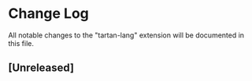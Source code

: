 # Change Log

All notable changes to the "tartan-lang" extension will be documented in this file.

## [Unreleased]
